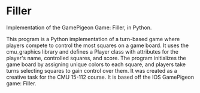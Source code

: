 # Filler
Implementation of the GamePigeon Game: Filler, in Python.

This program is a Python implementation of a turn-based game where players compete to control the most squares on a game board. It uses the cmu_graphics library and defines a Player class with attributes for the player's name, controlled squares, and score. The program initializes the game board by assigning unique colors to each square, and players take turns selecting squares to gain control over them. It was created as a creative task for the CMU 15-112 course. It is based off the IOS GamePigeon game: Filler. 
